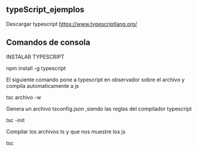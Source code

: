 ## typeScript_ejemplos

   Descargar typescript
   https://www.typescriptlang.org/

## Comandos de consola

   INSTALAR TYPESCRIPT

   npm install -g typescript

   El siguiente comando pone a typescript en observador sobre el archivo y compila automaticamente a js

   tsc archivo -w

   Genera un archivo tsconfig.json ,siendo las reglas del compilador typescript

   tsc -init

   Compilar los archivos ts y que nos muestre los js

   tsc
